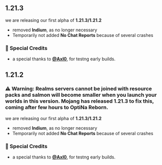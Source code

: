 ## 1.21.3
we are releasing our first alpha of **1.21.3/1.21.2**
- removed **Indium**, as no longer necessary
- Temporarily not added **No Chat Reports** because of several crashes

### 🌸 Special Credits
- a special thanks to **[@AxI0](https://modrinth.com/user/Axl0)**, for testng early builds.

## 1.21.2
### ⚠️ Warning: Realms servers cannot be joined with resource packs and salmon will become smaller when you launch your worlds in this version. Mojang has released 1.21.3 to fix this, coming after few hours to OptiNa Reborn.
we are releasing our first alpha of **1.21.3/1.21.2**
- removed **Indium**, as no longer necessary
- Temporarily not added **No Chat Reports** because of several crashes

### 🌸 Special Credits
- a special thanks to **[@AxI0](https://modrinth.com/user/Axl0)**, for testng early builds.

